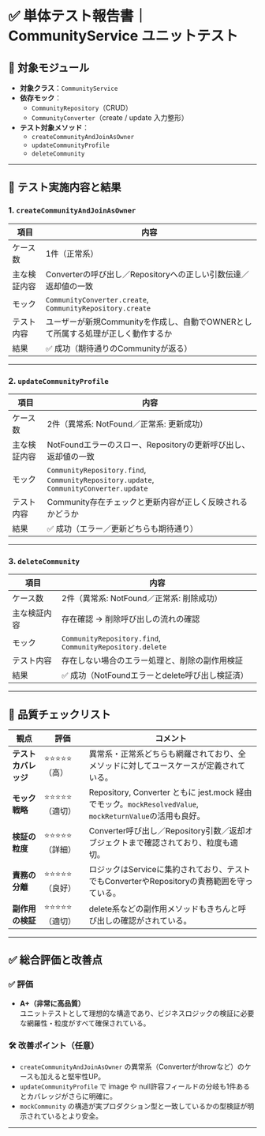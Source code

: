 # ✅ 単体テスト報告書｜CommunityService ユニットテスト

## 📌 対象モジュール

- **対象クラス**：`CommunityService`
- **依存モック**：
    - `CommunityRepository`（CRUD）
    - `CommunityConverter`（create / update 入力整形）
- **テスト対象メソッド**：
    - `createCommunityAndJoinAsOwner`
    - `updateCommunityProfile`
    - `deleteCommunity`

---

## 🧪 テスト実施内容と結果

### 1. `createCommunityAndJoinAsOwner`

| 項目 | 内容 |
|------|------|
| ケース数 | 1件（正常系） |
| 主な検証内容 | Converterの呼び出し／Repositoryへの正しい引数伝達／返却値の一致 |
| モック | `CommunityConverter.create`, `CommunityRepository.create` |
| テスト内容 | ユーザーが新規Communityを作成し、自動でOWNERとして所属する処理が正しく動作するか |
| 結果 | ✅ 成功（期待通りのCommunityが返る） |

---

### 2. `updateCommunityProfile`

| 項目 | 内容 |
|------|------|
| ケース数 | 2件（異常系: NotFound／正常系: 更新成功） |
| 主な検証内容 | NotFoundエラーのスロー、Repositoryの更新呼び出し、返却値の一致 |
| モック | `CommunityRepository.find`, `CommunityRepository.update`, `CommunityConverter.update` |
| テスト内容 | Community存在チェックと更新内容が正しく反映されるかどうか |
| 結果 | ✅ 成功（エラー／更新どちらも期待通り） |

---

### 3. `deleteCommunity`

| 項目 | 内容 |
|------|------|
| ケース数 | 2件（異常系: NotFound／正常系: 削除成功） |
| 主な検証内容 | 存在確認 → 削除呼び出しの流れの確認 |
| モック | `CommunityRepository.find`, `CommunityRepository.delete` |
| テスト内容 | 存在しない場合のエラー処理と、削除の副作用検証 |
| 結果 | ✅ 成功（NotFoundエラーとdelete呼び出し検証済） |

---

## 🧪 品質チェックリスト

| 観点 | 評価 | コメント |
|------|------|----------|
| **テストカバレッジ** | ⭐️⭐️⭐️⭐️⭐️（高） | 異常系・正常系どちらも網羅されており、全メソッドに対してユースケースが定義されている。 |
| **モック戦略** | ⭐️⭐️⭐️⭐️⭐️（適切） | Repository, Converter ともに jest.mock 経由でモック。`mockResolvedValue`, `mockReturnValue`の活用も良好。 |
| **検証の粒度** | ⭐️⭐️⭐️⭐️⭐️（詳細） | Converter呼び出し／Repository引数／返却オブジェクトまで確認されており、粒度も適切。 |
| **責務の分離** | ⭐️⭐️⭐️⭐️⭐️（良好） | ロジックはServiceに集約されており、テストでもConverterやRepositoryの責務範囲を守っている。 |
| **副作用の検証** | ⭐️⭐️⭐️⭐️⭐️（適切） | delete系などの副作用メソッドもきちんと呼び出しの確認がされている。 |

---

## ✅ 総合評価と改善点

### ✅ 評価

- **A+（非常に高品質）**  
  ユニットテストとして理想的な構造であり、ビジネスロジックの検証に必要な網羅性・粒度がすべて確保されている。

### 🛠 改善ポイント（任意）

- `createCommunityAndJoinAsOwner` の異常系（Converterがthrowなど）のケースも加えると堅牢性UP。
- `updateCommunityProfile` で image や null許容フィールドの分岐も1件あるとカバレッジがさらに明確に。
- `mockCommunity` の構造が実プロダクション型と一致しているかの型検証が明示されているとより安全。

---

